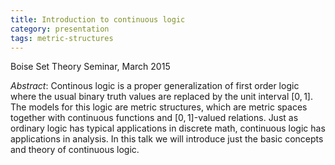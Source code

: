 ```yaml
---
title: Introduction to continuous logic
category: presentation
tags: metric-structures
---
```


Boise Set Theory Seminar, March 2015<!--more-->

*Abstract*: Continous logic is a proper generalization of first order logic where the usual binary truth values are replaced by the unit interval $[0,1]$. The models for this logic are metric structures, which are metric spaces together with continuous functions and $[0,1]$-valued relations. Just as ordinary logic has typical applications in discrete math, continuous logic has applications in analysis. In this talk we will introduce just the basic concepts and theory of continuous logic.
